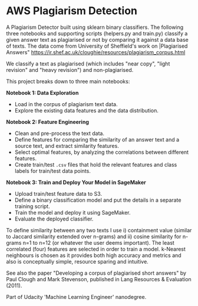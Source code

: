 # AWS Plagiarism Detection
A Plagiarism Detector built using sklearn binary classifiers. The following three notebooks and supporting scripts (helpers.py and train.py) classify a given answer text as plagiarised or not by comparing it against a data base of texts. The data come from University of Sheffield's work on |Plagiarised Answers" https://ir.shef.ac.uk/cloughie/resources/plagiarism_corpus.html 

We classify a text as plagiarised (which includes "near copy", "light revision" and "heavy revision") and non-plagiarised.


This project breaks down to three main notebooks:

**Notebook 1: Data Exploration**
* Load in the corpus of plagiarism text data.
* Explore the existing data features and the data distribution.

**Notebook 2: Feature Engineering**

* Clean and pre-process the text data.
* Define features for comparing the similarity of an answer text and a source text, and extract similarity features.
* Select optimal features, by analyzing the correlations between different features.
* Create train/test `.csv` files that hold the relevant features and class labels for train/test data points.

**Notebook 3: Train and Deploy Your Model in SageMaker**

* Upload train/test feature data to S3.
* Define a binary classification model and put the details in a separate training script.
* Train the model and deploy it using SageMaker.
* Evaluate the deployed classifier.



To define similarity between any two texts I use i) containment value (similar to Jaccard similarity extended over n-grams) and ii) cosine similarity for n-grams n=1 to n=12 (or whatever the user deems important). The least correlated (four) features are selected in order to train a model. k-Nearest neighbours is chosen as it provides both high accuracy and metrics and also is conceptually simple, resource sparing and intuitive.


See also the paper "Developing a corpus of plagiarised short answers" by Paul Clough and Mark Stevenson, published in Lang Resources & Evaluation (2011). 

Part of Udacity 'Machine Learning Engineer' nanodegree.

